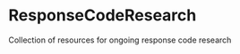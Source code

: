 ResponseCodeResearch
====================

Collection of resources for ongoing response code research
